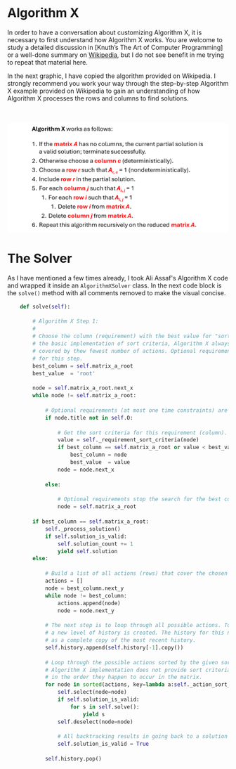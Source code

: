 # Algorithm X

In order to have a conversation about customizing Algorithm X, it is necessary to first understand how Algorithm X works. You are welcome to study a detailed discussion in [Knuth’s The Art of Computer Programming] or a well-done summary on [Wikipedia]( https://en.wikipedia.org/wiki/Knuth%27s_Algorithm_X), but I do not see benefit in me trying to repeat that material here.

In the next graphic, I have copied the algorithm provided on Wikipedia. I strongly recommend you work your way through the step-by-step Algorithm X example provided on Wikipedia to gain an understanding of how Algorithm X processes the rows and columns to find solutions. 

<BR><BR>
![Algorithm X](AlgorithmX.png)
<BR>

# The Solver

As I have mentioned a few times already, I took Ali Assaf's Algorithm X code and wrapped it inside an `AlgorithmXSolver` class. In the next code block is the `solve()` method with all comments removed to make the visual concise. 

```python
    def solve(self):
        
        # Algorithm X Step 1:
        #
        # Choose the column (requirement) with the best value for "sort criteria". For
        # the basic implementation of sort criteria, Algorithm X always chooses the column
        # covered by thew fewest number of actions. Optional requirements are not eligible 
        # for this step.
        best_column = self.matrix_a_root
        best_value  = 'root'
        
        node = self.matrix_a_root.next_x
        while node != self.matrix_a_root:
            
            # Optional requirements (at most one time constraints) are never chosen as best.
            if node.title not in self.O:
                
                # Get the sort criteria for this requirement (column).
                value = self._requirement_sort_criteria(node)
                if best_column == self.matrix_a_root or value < best_value:
                    best_column = node
                    best_value  = value
                node = node.next_x

            else:

                # Optional requirements stop the search for the best column.
                node = self.matrix_a_root
            
        if best_column == self.matrix_a_root:
            self._process_solution()
            if self.solution_is_valid:
                self.solution_count += 1
                yield self.solution
        else:

            # Build a list of all actions (rows) that cover the chosen requirement (column).
            actions = []
            node = best_column.next_y
            while node != best_column:
                actions.append(node)
                node = node.next_y

            # The next step is to loop through all possible actions. To prepare for this,
            # a new level of history is created. The history for this new level starts out
            # as a complete copy of the most recent history.
            self.history.append(self.history[-1].copy())    
                
            # Loop through the possible actions sorted by the given sort criteria. A basic
            # Algorithm X implementation does not provide sort criteria. Actions are tried
            # in the order they happen to occur in the matrix.
            for node in sorted(actions, key=lambda a:self._action_sort_criteria(a)):
                self.select(node=node)
                if self.solution_is_valid:
                    for s in self.solve():
                        yield s
                self.deselect(node=node)

                # All backtracking results in going back to a solution that is valid.
                self.solution_is_valid = True

            self.history.pop()
```


